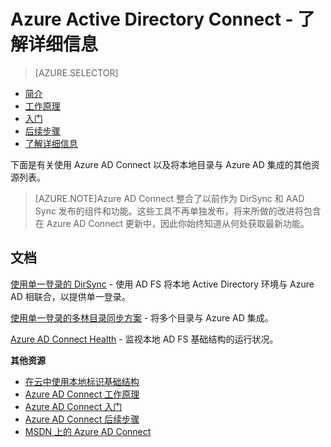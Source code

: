<properties 
	pageTitle="Azure Active Directory Connect - 了解详细信息" 
	description="了解有关 Azure AD Connect 的详细信息。" 
	services="active-directory" 
	documentationCenter="" 
	authors="billmath" 
	manager="terrylan" 
	editor="lisatoft"/>

<tags 
	ms.service="active-directory" 
	ms.date="08/24/2015" 
	wacn.date="11/02/2015"/>

# Azure Active Directory Connect - 了解详细信息
> [AZURE.SELECTOR]
- [简介](/documentation/articles/active-directory-aadconnect/)
- [工作原理](/documentation/articles/active-directory-aadconnect-how-it-works/)
- [入门](/documentation/articles/active-directory-aadconnect-get-started/)
- [后续步骤](/documentation/articles/active-directory-aadconnect-whats-next/)
- [了解详细信息](/documentation/articles/active-directory-aadconnect-learn-more/)


下面是有关使用 Azure AD Connect 以及将本地目录与 Azure AD 集成的其他资源列表。

>[AZURE.NOTE]Azure AD Connect 整合了以前作为 DirSync 和 AAD Sync 发布的组件和功能。这些工具不再单独发布，将来所做的改进将包含在 Azure AD Connect 更新中，因此你始终知道从何处获取最新功能。

## 文档

[使用单一登录的 DirSync](https://msdn.microsoft.com/zh-cn/library/azure/dn441213.aspx) - 使用 AD FS 将本地 Active Directory 环境与 Azure AD 相联合，以提供单一登录。

[使用单一登录的多林目录同步方案](https://msdn.microsoft.com/zh-cn/library/azure/dn510976.aspx) - 将多个目录与 Azure AD 集成。

[Azure AD Connect Health](https://msdn.microsoft.com/zh-cn/library/azure/dn906722.aspx) - 监视本地 AD FS 基础结构的运行状况。


**其他资源**

* [在云中使用本地标识基础结构](/documentation/articles/active-directory-aadconnect)
* [Azure AD Connect 工作原理](/documentation/articles/active-directory-aadconnect-how-it-works)
* [Azure AD Connect 入门](/documentation/articles/active-directory-aadconnect-get-started)
* [Azure AD Connect 后续步骤](/documentation/articles/active-directory-aadconnect-whats-next)
* [MSDN 上的 Azure AD Connect](https://msdn.microsoft.com/zh-cn/library/azure/dn832695.aspx)

<!---HONumber=60-->